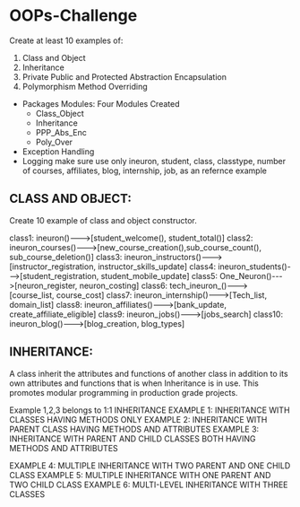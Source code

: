 # OOPs-Challenge

Create at least 10 examples  of:
1. Class and Object
2. Inheritance 
3. Private Public and Protected Abstraction Encapsulation
4. Polymorphism Method Overriding
 
 - Packages Modules: Four Modules Created
   - Class_Object
   - Inheritance
   - PPP_Abs_Enc
   - Poly_Over
 - Exception Handling
 - Logging 
make sure use only ineuron, student, class, classtype, number of courses, 
affiliates, blog, internship, job, as an refernce example

## CLASS AND OBJECT:

Create 10 example of class and object constructor.

class1: ineuron()--->[student_welcome(), student_total()]
class2: ineuron_courses()--->[new_course_creation(),sub_course_count(), sub_course_deletion()]
class3: ineuron_instructors()--->[instructor_registration, instructor_skills_update]
class4: ineuron_students()--->[student_registration, student_mobile_update]
class5: One_Neuron()--->[neuron_register, neuron_costing]
class6: tech_ineuron_()--->[course_list, course_cost]
class7: ineuron_internship()--->[Tech_list, domain_list]
class8: ineuron_affiliates()--->[bank_update, create_affiliate_eligible]
class9: ineuron_jobs()--->[jobs_search]
class10: ineuron_blog()--->[blog_creation, blog_types]

## INHERITANCE:

A class inherit the attributes and functions of another class in addition to its own
attributes and functions that is when Inheritance is in use.
This promotes modular programming in production grade projects.

Example 1,2,3 belongs to 1:1 INHERITANCE
EXAMPLE 1: INHERITANCE WITH CLASSES HAVING METHODS ONLY
EXAMPLE 2: INHERITANCE WITH PARENT CLASS HAVING METHODS AND ATTRIBUTES
EXAMPLE 3: INHERITANCE WITH PARENT AND CHILD CLASSES BOTH HAVING METHODS AND ATTRIBUTES

EXAMPLE 4: MULTIPLE INHERITANCE WITH TWO PARENT AND ONE CHILD CLASS
EXAMPLE 5: MULTIPLE INHERITANCE WITH ONE PARENT AND TWO CHILD CLASS
EXAMPLE 6: MULTI-LEVEL INHERITANCE WITH THREE CLASSES
